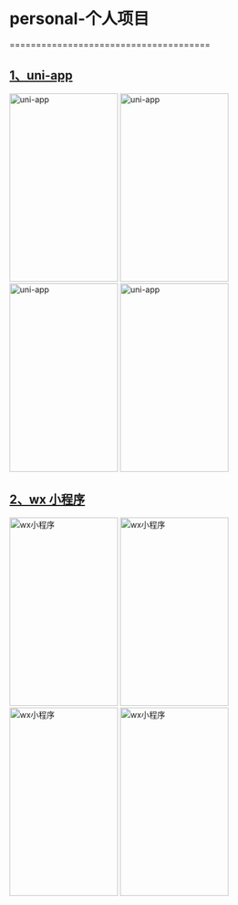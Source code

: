 # personal-个人项目

======================================

## [1、uni-app](https://uniapp.dcloud.io/?_blank "官方文档")

<img src="https://gitee.com/lyt-top/vue-next-admin/raw/personal/preview/QQ%E5%9B%BE%E7%89%8720200707193240.jpg" height="330" width="190" title="uni-app">
<img src="https://gitee.com/lyt-top/vue-next-admin/raw/personal/preview/QQ%E5%9B%BE%E7%89%8720200707214326.jpg" height="330" width="190" title="uni-app">
<img src="https://gitee.com/lyt-top/vue-next-admin/raw/personal/preview/QQ%E5%9B%BE%E7%89%8720200707193257.jpg" height="330" width="190" title="uni-app">
<img src="https://gitee.com/lyt-top/vue-next-admin/raw/personal/preview/QQ%E5%9B%BE%E7%89%8720200707193300.jpg" height="330" width="190" title="uni-app">

## [2、wx 小程序](https://developers.weixin.qq.com/miniprogram/dev/framework/?_blank "官方文档")

<img src="https://gitee.com/lyt-top/vue-next-admin/raw/personal/preview/QQ%E5%9B%BE%E7%89%8720200707193302.jpg" height="330" width="190" title="wx小程序">
<img src="https://gitee.com/lyt-top/vue-next-admin/raw/personal/preview/QQ%E5%9B%BE%E7%89%8720200707193305.jpg" height="330" width="190" title="wx小程序">
<img src="https://gitee.com/lyt-top/vue-next-admin/raw/personal/preview/QQ%E5%9B%BE%E7%89%8720200707193308.jpg" height="330" width="190" title="wx小程序">
<img src="https://gitee.com/lyt-top/vue-next-admin/raw/personal/preview/QQ%E5%9B%BE%E7%89%8720200707193311.jpg" height="330" width="190" title="wx小程序">
